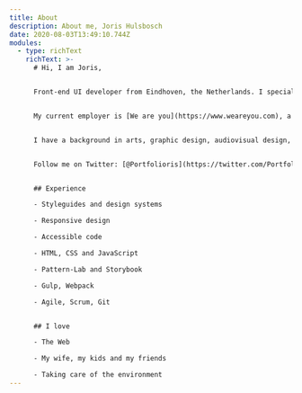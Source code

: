 ```yaml
---
title: About
description: About me, Joris Hulsbosch
date: 2020-08-03T13:49:10.744Z
modules:
  - type: richText
    richText: >-
      # Hi, I am Joris,


      Front-end UI developer from Eindhoven, the Netherlands. I specialize in responsive Web design and design systems. I am a performance, Progressive Enhancement and accessibility advocate. I write clean, readable and scalable code to create beautiful online experiences for all users.


      My current employer is [We are you](https://www.weareyou.com), a digital agency in the Netherlands, where I work with clients like Vesteda, Van Lanschot, Dunea, Vitens and Evides. Before, I worked at digital agency [Partout d.n.a.](https://www.partout.nl/), for clients like Koopmans, Dr. Oetker, Weleda and Longfonds.


      I have a background in arts, graphic design, audiovisual design, animation, marketing, communication. I studied audiovisual design at St. Joost Academy in Breda, Communication and Design at SintLucas in Boxtel, and Interactive Media at Hogeschool van Amsterdam.


      Follow me on Twitter: [@Portfolioris](https://twitter.com/Portfolioris) or find me on [LinkedIn](https://www.linkedin.com/in/joris-hulsbosch-3ab1595/).


      ## Experience

      - Styleguides and design systems

      - Responsive design

      - Accessible code

      - HTML, CSS and JavaScript

      - Pattern-Lab and Storybook

      - Gulp, Webpack

      - Agile, Scrum, Git


      ## I love

      - The Web

      - My wife, my kids and my friends

      - Taking care of the environment
---
```

